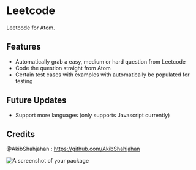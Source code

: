 # Leetcode

Leetcode for Atom.

## Features

- Automatically grab a easy, medium or hard question from Leetcode
- Code the question straight from Atom
- Certain test cases with examples with automatically be populated for testing

## Future Updates

- Support more languages (only supports Javascript currently)

## Credits

@AkibShahjahan : https://github.com/AkibShahjahan

![A screenshot of your package](https://f.cloud.github.com/assets/69169/2290250/c35d867a-a017-11e3-86be-cd7c5bf3ff9b.gif)
